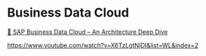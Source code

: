 

# Business Data Cloud

[🔵 SAP Business Data Cloud – An Architecture Deep Dive](https://www.youtube.com/watch?v=X6TzLgtNjDI&list=WL&index=2)

https://www.youtube.com/watch?v=X6TzLgtNjDI&list=WL&index=2
